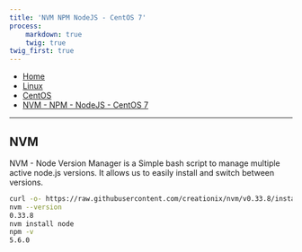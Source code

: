 ```yaml
---
title: 'NVM NPM NodeJS - CentOS 7'
process:
    markdown: true
    twig: true
twig_first: true
---
```


<nav class="breadcrumb is-medium" aria-label="breadcrumbs">
  <ul>
    <li><a href="/"><span class="icon is-small"><i class="fa fa-home"></i></span>Home<span></span></a></li>
    <li><a href="/linux"><span class="icon is-small"><i class="fa fa-linux"></i></span><span>Linux</span></a></li>
    <li><a href="/linux/centos"></i></span><span>CentOS</span></a></li>
    <li><a href="#"></i></span><span>NVM - NPM - NodeJS - CentOS 7</span></a></li>
  </ul>
</nav>

----

## NVM

NVM - Node Version Manager is a Simple bash script to manage multiple active node.js versions. It allows us to easily install and switch between versions.


``` bash
curl -o- https://raw.githubusercontent.com/creationix/nvm/v0.33.8/install.sh | bash
nvm --version
0.33.8
nvm install node
npm -v
5.6.0
```

